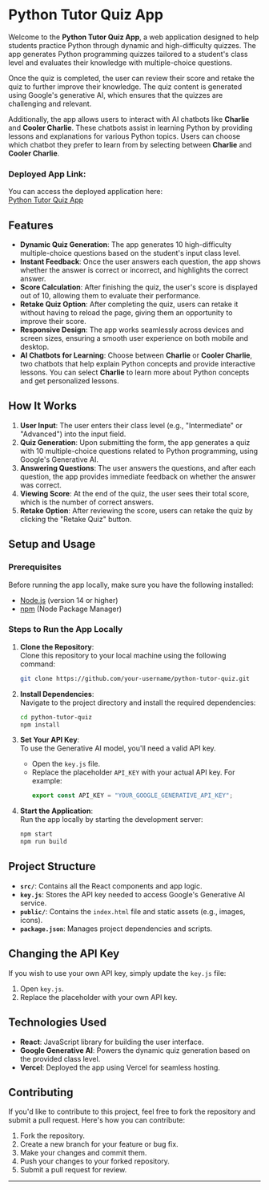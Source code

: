 # Python Tutor Quiz App

Welcome to the **Python Tutor Quiz App**, a web application designed to help students practice Python through dynamic and high-difficulty quizzes. The app generates Python programming quizzes tailored to a student's class level and evaluates their knowledge with multiple-choice questions.

Once the quiz is completed, the user can review their score and retake the quiz to further improve their knowledge. The quiz content is generated using Google's generative AI, which ensures that the quizzes are challenging and relevant.

Additionally, the app allows users to interact with AI chatbots like **Charlie** and **Cooler Charlie**. These chatbots assist in learning Python by providing lessons and explanations for various Python topics. Users can choose which chatbot they prefer to learn from by selecting between **Charlie** and **Cooler Charlie**.


### Deployed App Link:
You can access the deployed application here:  
[Python Tutor Quiz App](https://skc-rudraksh-tutor.vercel.app/)

## Features

- **Dynamic Quiz Generation**: The app generates 10 high-difficulty multiple-choice questions based on the student's input class level.
- **Instant Feedback**: Once the user answers each question, the app shows whether the answer is correct or incorrect, and highlights the correct answer.
- **Score Calculation**: After finishing the quiz, the user's score is displayed out of 10, allowing them to evaluate their performance.
- **Retake Quiz Option**: After completing the quiz, users can retake it without having to reload the page, giving them an opportunity to improve their score.
- **Responsive Design**: The app works seamlessly across devices and screen sizes, ensuring a smooth user experience on both mobile and desktop.
- **AI Chatbots for Learning**: Choose between **Charlie** or **Cooler Charlie**, two chatbots that help explain Python concepts and provide interactive lessons. You can select **Charlie** to learn more about Python concepts and get personalized lessons.
  

## How It Works

1. **User Input**: The user enters their class level (e.g., "Intermediate" or "Advanced") into the input field.
2. **Quiz Generation**: Upon submitting the form, the app generates a quiz with 10 multiple-choice questions related to Python programming, using Google's Generative AI.
3. **Answering Questions**: The user answers the questions, and after each question, the app provides immediate feedback on whether the answer was correct.
4. **Viewing Score**: At the end of the quiz, the user sees their total score, which is the number of correct answers.
5. **Retake Option**: After reviewing the score, users can retake the quiz by clicking the "Retake Quiz" button.

## Setup and Usage

### Prerequisites

Before running the app locally, make sure you have the following installed:
- [Node.js](https://nodejs.org/) (version 14 or higher)
- [npm](https://www.npmjs.com/) (Node Package Manager)

### Steps to Run the App Locally

1. **Clone the Repository**:  
   Clone this repository to your local machine using the following command:
   ```bash
   git clone https://github.com/your-username/python-tutor-quiz.git
   ```

2. **Install Dependencies**:  
   Navigate to the project directory and install the required dependencies:
   ```bash
   cd python-tutor-quiz
   npm install
   ```

3. **Set Your API Key**:  
   To use the Generative AI model, you'll need a valid API key.  
   - Open the `key.js` file.
   - Replace the placeholder `API_KEY` with your actual API key. For example:
     ```javascript
     export const API_KEY = "YOUR_GOOGLE_GENERATIVE_API_KEY";
     ```

4. **Start the Application**:  
   Run the app locally by starting the development server:
   ```bash
   npm start
   npm run build
   ```


## Project Structure

- **`src/`**: Contains all the React components and app logic.
- **`key.js`**: Stores the API key needed to access Google's Generative AI service.
- **`public/`**: Contains the `index.html` file and static assets (e.g., images, icons).
- **`package.json`**: Manages project dependencies and scripts.


## Changing the API Key
If you wish to use your own API key, simply update the `key.js` file:
1. Open `key.js`.
2. Replace the placeholder with your own API key.



## Technologies Used

- **React**: JavaScript library for building the user interface.
- **Google Generative AI**: Powers the dynamic quiz generation based on the provided class level.
- **Vercel**: Deployed the app using Vercel for seamless hosting.


## Contributing

If you'd like to contribute to this project, feel free to fork the repository and submit a pull request. Here's how you can contribute:
1. Fork the repository.
2. Create a new branch for your feature or bug fix.
3. Make your changes and commit them.
4. Push your changes to your forked repository.
5. Submit a pull request for review.

---

